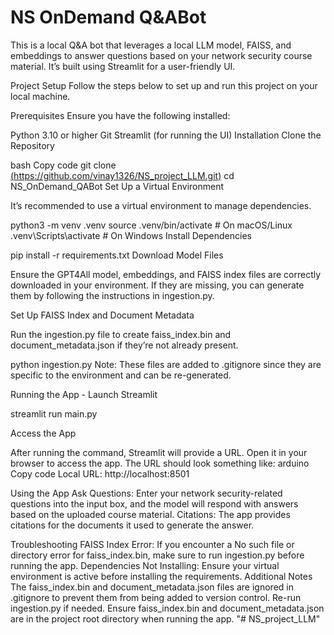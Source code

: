 # NS OnDemand Q&ABot

This is a local Q&A bot that leverages a local LLM model, FAISS, and embeddings to answer questions based on your network security course material. It’s built using Streamlit for a user-friendly UI.

Project Setup
Follow the steps below to set up and run this project on your local machine.

Prerequisites
Ensure you have the following installed:

Python 3.10 or higher
Git
Streamlit (for running the UI)
Installation
Clone the Repository

bash
Copy code
git clone [(https://github.com/vinay1326/NS_project_LLM.git)](https://github.com/vinay1326/NS_project_LLM.git)
cd NS_OnDemand_QABot
Set Up a Virtual Environment

It’s recommended to use a virtual environment to manage dependencies.

python3 -m venv .venv
source .venv/bin/activate  # On macOS/Linux
.venv\Scripts\activate     # On Windows
Install Dependencies


pip install -r requirements.txt
Download Model Files

Ensure the GPT4All model, embeddings, and FAISS index files are correctly downloaded in your environment. If they are missing, you can generate them by following the instructions in ingestion.py.

Set Up FAISS Index and Document Metadata

Run the ingestion.py file to create faiss_index.bin and document_metadata.json if they’re not already present.

python ingestion.py
Note: These files are added to .gitignore since they are specific to the environment and can be re-generated.

Running the App - Launch Streamlit

streamlit run main.py


Access the App

After running the command, Streamlit will provide a URL. Open it in your browser to access the app. The URL should look something like:
arduino
Copy code
Local URL: http://localhost:8501

Using the App
Ask Questions: Enter your network security-related questions into the input box, and the model will respond with answers based on the uploaded course material.
Citations: The app provides citations for the documents it used to generate the answer.

Troubleshooting
FAISS Index Error: If you encounter a No such file or directory error for faiss_index.bin, make sure to run ingestion.py before running the app.
Dependencies Not Installing: Ensure your virtual environment is active before installing the requirements.
Additional Notes
The faiss_index.bin and document_metadata.json files are ignored in .gitignore to prevent them from being added to version control. Re-run ingestion.py if needed.
Ensure faiss_index.bin and document_metadata.json are in the project root directory when running the app.
"# NS_project_LLM" 
